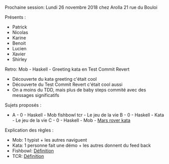 Prochaine session: Lundi 26 novembre 2018 chez Arolla 21 rue du Bouloi

Présents :
- Patrick
- Nicolas
- Karine
- Benoit
- Lucien
- Xavier
- Shirley

Retro:  Mob - Haskell - Greeting kata en Test Commit Revert 
- Découverte du kata greeting c'était cool
- Découverte du Test Commit Revert c'était cool aussi
- On a moins du TDD, mais plus de baby steps commité avec des messages significatifs


Sujets proposés :
* A - 0 - Haskell - Mob fishbowl tcr - Le jeu de la vie 
B - 0 - Haskell - Kata - Le jeu de la vie 
C - 0 - Haskell - Mob - [Mars rover kata](https://github.com/sandromancuso/mars_rover_kata)

Explication des règles :
* Mob: 1 typist + les autres naviguent
* Kata: 1 personne fait une démo + les autres donnent du feed back
* Fishbowl: [Définition](https://en.wikipedia.org/wiki/Fishbowl_(conversation))
* TCR: [Définition](https://medium.com/@kentbeck_7670/test-commit-revert-870bbd756864)

  
